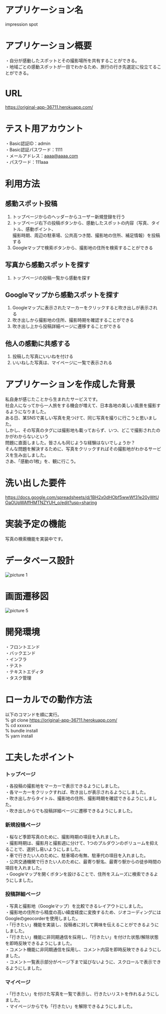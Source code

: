 # アプリケーション名
impression spot

# アプリケーション概要
・自分が感動したスポットとその撮影場所を共有することができる。<br>
・地域ごとの感動スポットが一目でわかるため、旅行の行き先選定に役立てることができる。

# URL
https://original-app-36711.herokuapp.com/

# テスト用アカウント
・Basic認証ID：admin<br>
・Basic認証パスワード：1111<br>
・メールアドレス：aaaa@aaaa.com<br>
・パスワード：111aaa

# 利用方法
## 感動スポット投稿
1. トップページからのヘッダーからユーザー新規登録を行う<br>
2. トップページ右下の投稿ボタンから、感動したスポットの内容（写真、タイトル、感動ポイント、<br>
   撮影時期、周辺の駐車場、公共高つき間、撮影地の住所、補足情報）を投稿する<br>
3. Googleマップで検索ボタンから、撮影地の住所を検索することができる

## 写真から感動スポットを探す
1. トップページの投稿一覧から感動を探す

## Googleマップから感動スポットを探す
1. Googleマップに表示されたマーカーをクリックすると吹き出しが表示される<br>
2. 吹き出しから撮影地の住所、撮影時期を確認することができる<br>
3. 吹き出し上から投稿詳細ページに遷移することができる<br>

## 他人の感動に共感する
1. 投稿した写真にいいねを付ける<br>
2. いいねした写真は、マイページに一覧で表示される<br>

# アプリケーションを作成した背景
私自身が感じたことから生まれたサービスです。<br>
社会人になってから一人旅をする機会が増えて、日本各地の美しい風景を撮影するようになりました。<br>
ある日、某SNSで美しい写真を見つけて、同じ写真を撮りに行こうと思いました。<br>
しかし、その写真のタグには撮影地も載っておらず、いつ、どこで撮影されたのかがわからないという<br>
問題に直面しました。皆さんも同じような経験はないでしょうか？<br>
そんな問題を解決するために、写真をクリックすればその撮影地がわかるサービスを生み出しました。<br>
さあ、「感動の1枚」を、観に行こう。

# 洗い出した要件
https://docs.google.com/spreadsheets/d/1BH2x0dHObf5wwWf31e20yWtUOaOUpWAffHMTNZYUH_o/edit?usp=sharing

<!-- # 実装した機能についての画像やGIFおよびその説明 -->

# 実装予定の機能
写真の検索機能を実装中です。

# データベース設計
![picture 1](images/64c2e3c5c06f5919ba2f7c81416998eff24290f013d6e2b6c07068a291236ead.png)  

# 画面遷移図
![picture 5](images/8a8d69a66ad64c2b80d9ac96a6131cc9368b444ddac9372f65cb49be7d4f138f.png)  

# 開発環境
・フロントエンド<br>
・バックエンド<br>
・インフラ<br>
・テスト<br>
・テキストエディタ<br>
・タスク管理<br>

# ローカルでの動作方法
以下のコマンドを順に実行。<br>
% git clone https://original-app-36711.herokuapp.com/<br>
% cd xxxxxx<br>
% bundle install<br>
% yarn install<br>

# 工夫したポイント
### トップページ
・各投稿の撮影地をマーカーで表示できるようにしました。<br>
・各マーカーをクリックすれば、吹き出しが表示されるようにしました。<br>
・吹き出しからタイトル、撮影地の住所、撮影時期を確認できるようにしました。<br>
・吹き出しからでも投稿詳細ページに遷移できるようにしました。<br>

### 新規投稿ページ
・桜など季節写真のために、撮影時期の項目を入れました。<br>
・撮影時期は、撮影月と撮影週に分けて、1つのプルダウンのボリュームを抑えることで、選択し易いようにしました。<br>
・車で行きたい人のために、駐車場の有無、駐車代の項目を入れました。<br>
・公共交通機関で行きたい人のために、最寄り駅名、最寄り駅からの徒歩時間の項目を入れました。<br>
・Googleマップを開くボタンを設けることで、住所をスムーズに検索できるようにしました。<br>

### 投稿詳細ページ
・写真と撮影地（Googleマップ）を比較できるレイアウトにしました。<br>
・撮影地の住所から精度の高い緯度経度に変換するため、ジオコーディングにはGoogleのgeocorderを使用しました。<br>
・「行きたい」機能を実装し、投稿者に対して興味を伝えることができるようにしました。<br>
・「行きたい」機能に非同期通信を採用し、「行きたい」を付けた状態/解除状態を即時反映できるようにしました。<br>
・コメント機能に非同期通信を採用し、コメント内容を即時反映できるようにしました。<br>
・コメント一覧表示部分がページ下まで延びないように、スクロールで表示できるようにしました。<br>

### マイページ
・「行きたい」を付けた写真を一覧で表示し、行きたいリストを作れるようにしました。<br>
・マイページからでも「行きたい」を解除できるようにしました。<br>